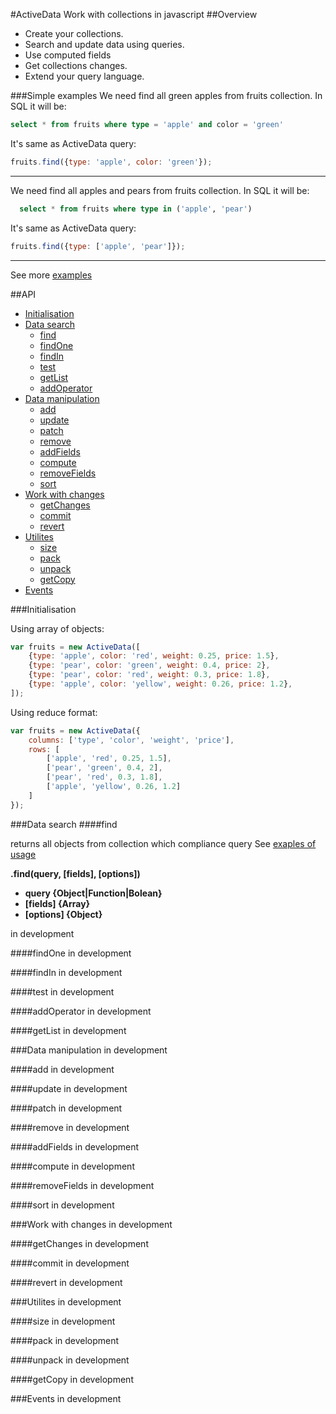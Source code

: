 #ActiveData
Work with collections in javascript
##Overview
- Create your collections.
- Search and update data using queries.
- Use computed fields
- Get collections changes.
- Extend your query language.

###Simple examples
  We need find all green apples from fruits collection. In SQL it will be:
  
```sql
select * from fruits where type = 'apple' and color = 'green'
```

It's same as ActiveData query:

```js
fruits.find({type: 'apple', color: 'green'});
```

 ---
  We need find all apples and pears from fruits collection. In SQL it will be:
  
```sql
  select * from fruits where type in ('apple', 'pear')
```
It's same as ActiveData query:

```js
fruits.find({type: ['apple', 'pear']});
```

 ---
See more [examples](http://holiber.github.io/activedata/examples/)

##API
- [Initialisation](#initialisation)
- [Data search](#dataSearch)
  - [find](#find)
  - [findOne](#findOne)
  - [findIn](#findIn)
  - [test](#test)
  - [getList](#getList)
  - [addOperator](#addOperator)
- [Data manipulation](#dataManipulation)
  - [add](#add)
  - [update](#update)
  - [patch](#patch)
  - [remove](#remove)
  - [addFields](#addFields)
  - [compute](#compute)
  - [removeFields](#removeFields)
  - [sort](#sort)
- [Work with changes](#changes)
  - [getChanges](#getChanges)
  - [commit](#commit)
  - [revert](#revert)
- [Utilites](#utilites)
  - [size](#size)
  - [pack](#pack)
  - [unpack](#unpack)
  - [getCopy](#getCopy)
- [Events](#events)

<a name="initialisation"></a>
###Initialisation

Using array of objects:

```js
var fruits = new ActiveData([
	{type: 'apple', color: 'red', weight: 0.25, price: 1.5},
	{type: 'pear', color: 'green', weight: 0.4, price: 2},
	{type: 'pear', color: 'red', weight: 0.3, price: 1.8},
	{type: 'apple', color: 'yellow', weight: 0.26, price: 1.2},
]);
```

Using reduce format:

```js
var fruits = new ActiveData({
	columns: ['type', 'color', 'weight', 'price'],
	rows: [
		['apple', 'red', 0.25, 1.5],
		['pear', 'green', 0.4, 2],
		['pear', 'red', 0.3, 1.8],
		['apple', 'yellow', 0.26, 1.2]
	]
});
```


<a name="dataSearch"></a>
###Data search
<a name="find"></a>
####find

returns all objects from collection which compliance query
See [exaples of usage](http://holiber.github.io/activedata/examples/)
 
**.find(query, [fields], [options])**

- **query {Object|Function|Bolean}** 
- **[fields] {Array}**
- **[options] {Object}**

in development


<a name="findOne"></a>
####findOne
in development

<a name="findIn"></a>
####findIn
in development

<a name="test"></a>
####test
in development

<a name="addOperator"></a>
####addOperator
in development

<a name="getList"></a>
####getList
in development

<a name="dataManipulation"></a>
###Data manipulation
in development

<a name="add"></a>
####add
in development

<a name="update"></a>
####update
in development

<a name="patch"></a>
####patch
in development

<a name="remove"></a>
####remove
in development

<a name="addFields"></a>
####addFields
in development

<a name="compute"></a>
####compute
in development

<a name="removeFields"></a>
####removeFields
in development

<a name="sort"></a>
####sort
in development

<a name="changes"></a>
###Work with changes
in development

<a name="getChanges"></a>
####getChanges
in development

<a name="commit"></a>
####commit
in development

<a name="revert"></a>
####revert
in development


<a name="utilites"></a>
###Utilites
in development

<a name="size"></a>
####size
in development

<a name="pack"></a>
####pack
in development

<a name="unpack"></a>
####unpack
in development

<a name="getCopy"></a>
####getCopy
in development


<a name="events"></a>
###Events
in development

